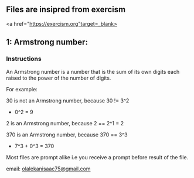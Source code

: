 ## Files are insipred from exercism 

<a href="https://exercism.org"target=_blank>


## 1: Armstrong number:

### Instructions

An Armstrong number is a number that is the sum of its own digits each raised to the power of the number of digits.

For example:

30 is not an Armstrong number, because 30 != 3^2
+ 0^2 = 9

2 is an Armstrong number,
because 2 == 2^1 = 2

370 is an Armstrong number, because 370 == 3^3
+ 7^3 + 0^3 = 370

Most files are prompt alike i.e you receive a prompt before result of the file.

email: olalekanisaac75@gmail.com
